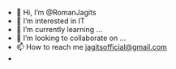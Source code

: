 - 👋 Hi, I’m @RomanJagits
- 👀 I’m interested in IT
- 🌱 I’m currently learning ...
- 💞️ I’m looking to collaborate on ...
- 📫 How to reach me jagitsofficial@gmail.com
- 

<!---
RomanJagits/RomanJagits is a ✨ special ✨ repository because its `README.md` (this file) appears on your GitHub profile.
You can click the Preview link to take a look at your changes.
--->
